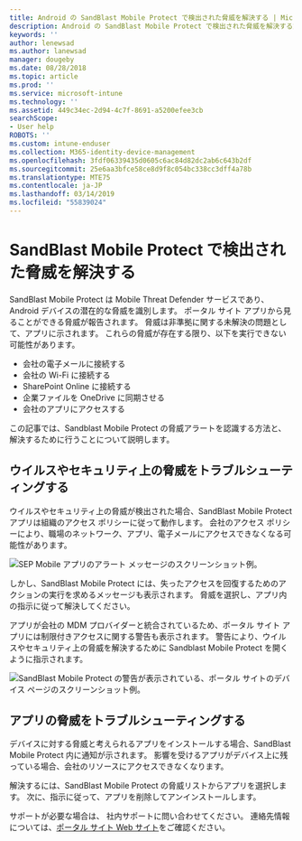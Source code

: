 ```yaml
---
title: Android の SandBlast Mobile Protect で検出された脅威を解決する | Microsoft Docs
description: Android の SandBlast Mobile Protect で検出された脅威を解決する方法について説明します。
keywords: ''
author: lenewsad
ms.author: lanewsad
manager: dougeby
ms.date: 08/28/2018
ms.topic: article
ms.prod: ''
ms.service: microsoft-intune
ms.technology: ''
ms.assetid: 449c34ec-2d94-4c7f-8691-a5200efee3cb
searchScope:
- User help
ROBOTS: ''
ms.custom: intune-enduser
ms.collection: M365-identity-device-management
ms.openlocfilehash: 3fdf06339435d0605c6ac84d82dc2ab6c643b2df
ms.sourcegitcommit: 25e6aa3bfce58ce8d9f8c054bc338cc3dff4a78b
ms.translationtype: MTE75
ms.contentlocale: ja-JP
ms.lasthandoff: 03/14/2019
ms.locfileid: "55839024"
---
```

# <a name="resolve-a-threat-found-by-sandblast-mobile-protect"></a>SandBlast Mobile Protect で検出された脅威を解決する

SandBlast Mobile Protect は Mobile Threat Defender サービスであり、Android デバイスの潜在的な脅威を識別します。 ポータル サイト アプリから見ることができる脅威が報告されます。 脅威は非準拠に関する未解決の問題として、アプリに示されます。 これらの脅威が存在する限り、以下を実行できない可能性があります。   

* 会社の電子メールに接続する
* 会社の Wi-Fi に接続する
* SharePoint Online に接続する
* 企業ファイルを OneDrive に同期させる
* 会社のアプリにアクセスする

この記事では、Sandblast Mobile Protect の脅威アラートを認識する方法と、解決するために行うことについて説明します。  

## <a name="troubleshoot-virus-or-security-threat"></a>ウイルスやセキュリティ上の脅威をトラブルシューティングする  
ウイルスやセキュリティ上の脅威が検出された場合、SandBlast Mobile Protect アプリは組織のアクセス ポリシーに従って動作します。 会社のアクセス ポリシーにより、職場のネットワーク、アプリ、電子メールにアクセスできなくなる可能性があります。  

![SEP Mobile アプリのアラート メッセージのスクリーンショット例。](./media/skycure-list-of-potential-issues-android.png)  

しかし、SandBlast Mobile Protect には、失ったアクセスを回復するためのアクションの実行を求めるメッセージも表示されます。 脅威を選択し、アプリ内の指示に従って解決してください。

アプリが会社の MDM プロバイダーと統合されているため、ポータル サイト アプリには制限付きアクセスに関する警告も表示されます。 警告により、ウイルスやセキュリティ上の脅威を解決するために Sandblast Mobile Protect を開くように指示されます。

  ![SandBlast Mobile Protect の警告が表示されている、ポータル サイトのデバイス ページのスクリーンショット例。](./media/CP-lookout-virus-banner-1808.png)  

## <a name="troubleshoot-an-app-threat"></a>アプリの脅威をトラブルシューティングする  

デバイスに対する脅威と考えられるアプリをインストールする場合、SandBlast Mobile Protect 内に通知が示されます。 影響を受けるアプリがデバイス上に残っている場合、会社のリソースにアクセスできなくなります。  

解決するには、SandBlast Mobile Protect の脅威リストからアプリを選択します。 次に、指示に従って、アプリを削除してアンインストールします。     

サポートが必要な場合は、 社内サポートに問い合わせてください。 連絡先情報については、[ポータル サイト Web サイト](https://go.microsoft.com/fwlink/?linkid=2010980)をご確認ください。
